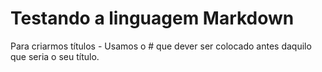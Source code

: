 # Testando a linguagem Markdown

Para criarmos títulos -  Usamos o # que dever ser colocado antes daquilo que seria o seu título.